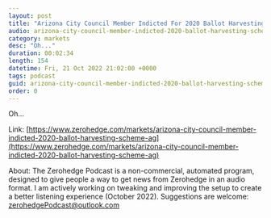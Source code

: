 ```yaml
---
layout: post
title: "Arizona City Council Member Indicted For 2020 Ballot Harvesting Scheme: AG"
audio: arizona-city-council-member-indicted-2020-ballot-harvesting-scheme-ag-0
category: markets
desc: "Oh..."
duration: 00:02:34
length: 154
datetime: Fri, 21 Oct 2022 21:02:00 +0000
tags: podcast
guid: arizona-city-council-member-indicted-2020-ballot-harvesting-scheme-ag-0
order: 0
---
```

Oh...

Link: [https://www.zerohedge.com/markets/arizona-city-council-member-indicted-2020-ballot-harvesting-scheme-ag](https://www.zerohedge.com/markets/arizona-city-council-member-indicted-2020-ballot-harvesting-scheme-ag)

About: The Zerohedge Podcast is a non-commercial, automated program, designed to give people a way to get news from Zerohedge in an audio format.  I am actively working on tweaking and improving the setup to create a better listening experience (October 2022).  Suggestions are welcome: [zerohedgePodcast@outlook.com](mailto:zerohedgePodcast@outlook.com)